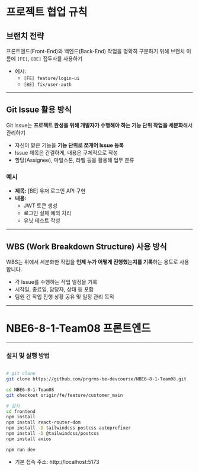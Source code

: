 # 프로젝트 협업 규칙

## 브랜치 전략

프론트엔드(Front-End)와 백엔드(Back-End) 작업을 명확히 구분하기 위해 브랜치 이름에 `[FE]`, `[BE]` 접두사를 사용하기

- 예시:  
  - `[FE] feature/login-ui`  
  - `[BE] fix/user-auth`

---

## Git Issue 활용 방식

Git Issue는 **프로젝트 완성을 위해 개발자가 수행해야 하는 기능 단위 작업을 세분화**해서 관리하기

- 자신이 맡은 기능을 **기능 단위로 쪼개어 Issue 등록**
- Issue 제목은 간결하게, 내용은 구체적으로 작성
- 할당(Assignee), 마일스톤, 라벨 등을 활용해 업무 분류

### 예시

- **제목:** [BE] 유저 로그인 API 구현
- **내용:**
  - JWT 토큰 생성
  - 로그인 실패 예외 처리
  - 유닛 테스트 작성

---

## WBS (Work Breakdown Structure) 사용 방식

WBS는 위에서 세분화한 작업을 **언제 누가 어떻게 진행했는지를 기록**하는 용도로 사용합니다.

- 각 Issue를 수행하는 작업 일정을 기록
- 시작일, 종료일, 담당자, 상태 등 포함
- 팀원 간 작업 진행 상황 공유 및 일정 관리 목적

---

# NBE6-8-1-Team08 프론트엔드

---
###  설치 및 실행 방법


```bash

# git clone
git clone https://github.com/prgrms-be-devcourse/NBE6-8-1-Team08.git

cd NBE6-8-1-Team08
git checkout origin/fe/feature/customer_main

# 설치
cd frontend
npm install
npm install react-router-dom
npm install -D tailwindcss postcss autoprefixer
npm install -D @tailwindcss/postcss
npm install axios

npm run dev
```


- 기본 접속 주소: http://localhost:5173


